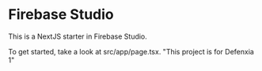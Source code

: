 # Firebase Studio

This is a NextJS starter in Firebase Studio.

To get started, take a look at src/app/page.tsx.
"This project is for Defenxia 1"